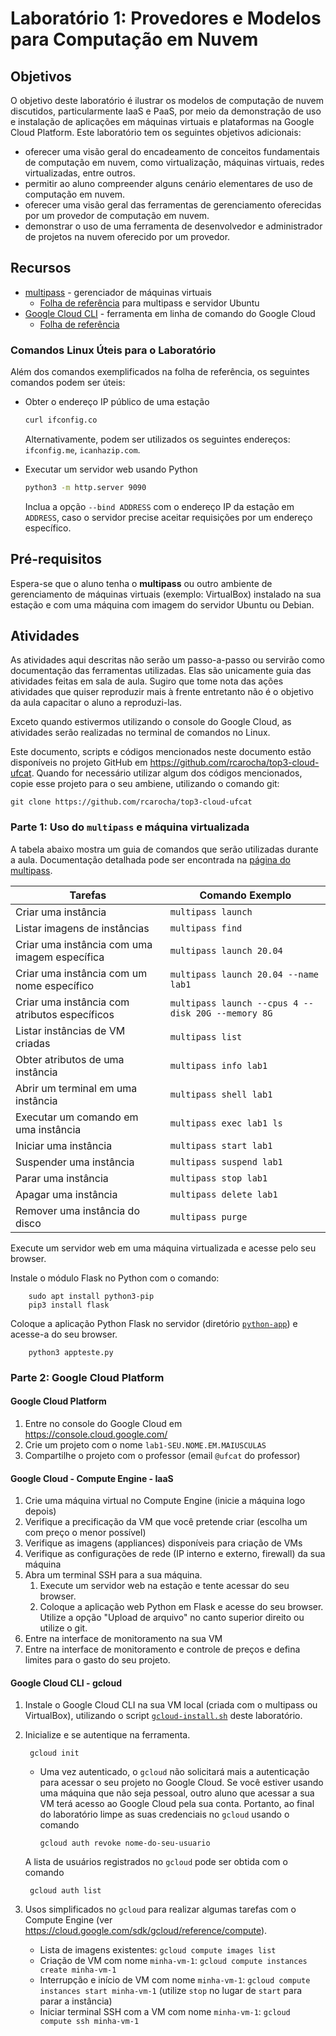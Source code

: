 # Laboratório 1: Provedores e Modelos para Computação em Nuvem

## Objetivos

O objetivo deste laboratório é ilustrar os modelos de computação de nuvem discutidos, particularmente IaaS e PaaS, por meio da demonstração de uso e instalação de aplicações em máquinas virtuais e plataformas na Google Cloud Platform. Este laboratório tem os seguintes objetivos adicionais:

- oferecer uma visão geral do encadeamento de conceitos fundamentais de computação em nuvem, como virtualização, máquinas virtuais, redes virtualizadas, entre outros.
- permitir ao aluno compreender alguns cenário elementares de uso de computação em nuvem.
- oferecer uma visão geral das ferramentas de gerenciamento oferecidas por um provedor de computação em nuvem.
- demonstrar o uso de uma ferramenta de desenvolvedor e administrador de projetos na nuvem oferecido por um provedor.


## Recursos

* [multipass](https://multipass.run/docs/tutorials) - gerenciador de máquinas virtuais
  * [Folha de referência](https://assets.ubuntu.com/v1/f401c3f4-Ubuntu_Server_CLI_pro_tips_2020-04.pdf) para multipass e servidor Ubuntu
* [Google Cloud CLI](https://cloud.google.com/sdk/gcloud/reference) - ferramenta em linha de comando do Google Cloud
  * [Folha de referência](https://cloud.google.com/sdk/docs/cheatsheet?hl=pt-br)

### Comandos Linux Úteis para o Laboratório

Além dos comandos exemplificados na folha de referência, os seguintes comandos podem ser úteis:

* Obter o endereço IP público de uma estação

  ```sh
  curl ifconfig.co
  ```

  Alternativamente, podem ser utilizados os seguintes endereços: `ifconfig.me`, `icanhazip.com`.

* Executar um servidor web usando Python

  ```sh
  python3 -m http.server 9090
  ```

  Inclua a opção `--bind ADDRESS` com o endereço IP da estação em `ADDRESS`, caso o servidor precise aceitar requisições por um endereço específico.


## Pré-requisitos

Espera-se que o aluno tenha o **multipass** ou outro ambiente de gerenciamento de máquinas virtuais (exemplo: VirtualBox) instalado na sua estação e com uma máquina com imagem do servidor Ubuntu ou Debian.

## Atividades

As atividades aqui descritas não serão um passo-a-passo ou servirão como documentação das ferramentas utilizadas. Elas são unicamente guia das atividades feitas em sala de aula. Sugiro que tome nota das ações atividades que quiser reproduzir mais à frente entretanto não é o objetivo da aula capacitar o aluno a reproduzi-las.

Exceto quando estivermos utilizando o console do Google Cloud, as atividades serão realizadas no terminal de comandos no Linux.

Este documento, scripts e códigos mencionados neste documento estão disponíveis no projeto GitHub em <https://github.com/rcarocha/top3-cloud-ufcat>. Quando for necessário utilizar algum dos códigos mencionados, copie esse projeto para o seu ambiene, utilizando o comando git:

    git clone https://github.com/rcarocha/top3-cloud-ufcat

### Parte 1: Uso do `multipass` e máquina virtualizada

A tabela abaixo mostra um guia de comandos que serão utilizadas durante a aula. Documentação detalhada pode ser encontrada na [página do multipass](https://multipass.run/docs/how-to-guides).

| Tarefas                                       | Comando Exemplo          |
|-----------------------------------------------|--------------------------|
| Criar uma instância                           | `multipass launch`       |
| Listar imagens de instâncias                  | `multipass find`         |
| Criar uma instância com uma imagem específica | `multipass launch 20.04` |
| Criar uma instância com um nome específico    | `multipass launch 20.04 --name lab1` |
| Criar uma instância com atributos específicos | `multipass launch --cpus 4 --disk 20G --memory 8G` |
| Listar instâncias de VM criadas               | `multipass list`         |
| Obter atributos de uma instância              | `multipass info lab1`    |
| Abrir um terminal em uma instância            | `multipass shell lab1`   |
| Executar um comando em uma instância          | `multipass exec lab1 ls` |
| Iniciar uma instância                         | `multipass start lab1`   |
| Suspender uma instância                       | `multipass suspend lab1` |
| Parar uma instância                           | `multipass stop lab1`    |
| Apagar uma instância                          | `multipass delete lab1`  |
| Remover uma instância do disco                | `multipass purge`        |

Execute um servidor web em uma máquina virtualizada e acesse pelo seu browser.

Instale o módulo Flask no Python com o comando:

        sudo apt install python3-pip
        pip3 install flask

Coloque a aplicação Python Flask no servidor (diretório [`python-app`](python-app)) e acesse-a do seu browser.

        python3 appteste.py

### Parte 2: Google Cloud Platform

#### Google Cloud Platform

1. Entre no console do Google Cloud em <https://console.cloud.google.com/>
2. Crie um projeto com o nome `lab1-SEU.NOME.EM.MAIUSCULAS`
3. Compartilhe o projeto com o professor (email `@ufcat` do professor)

#### Google Cloud - Compute Engine - IaaS

1. Crie uma máquina virtual no Compute Engine (inicie a máquina logo depois)
2. Verifique a precificação da VM que você pretende criar (escolha um com preço o menor possível)
3. Verifique as imagens (appliances) disponíveis para criação de VMs
4. Verifique as configurações de rede (IP interno e externo, firewall) da sua máquina
5. Abra um terminal SSH para a sua máquina.
   1. Execute um servidor web na estação e tente acessar do seu browser.
   2. Coloque a aplicação web Python em Flask e acesse do seu browser. Utilize a opção "Upload de arquivo" no canto superior direito ou utilize o git.
6. Entre na interface de monitoramento na sua VM
7. Entre na interface de monitoramento e controle de preços e defina limites para o gasto do seu projeto.

#### Google Cloud CLI - gcloud

1. Instale o Google Cloud CLI na sua VM local (criada com o multipass ou VirtualBox), utilizando o script [`gcloud-install.sh`](scripts/gcloud-install.sh) deste laboratório.
2. Inicialize e se autentique na ferramenta.

        gcloud init

   * Uma vez autenticado, o `gcloud` não solicitará mais a autenticação para acessar o seu projeto no Google Cloud. Se você estiver usando uma máquina que não seja pessoal, outro aluno que acessar a sua VM terá acesso ao Google Cloud pela sua conta. Portanto, ao final do laboratório limpe as suas credenciais no `gcloud` usando o comando

     ```
     gcloud auth revoke nome-do-seu-usuario
     ```

   A lista de usuários registrados no `gcloud` pode ser obtida com o comando

        gcloud auth list

3. Usos simplificados no `gcloud` para realizar algumas tarefas com o Compute Engine (ver <https://cloud.google.com/sdk/gcloud/reference/compute>).

   * Lista de imagens existentes: `gcloud compute images list`
   * Criação de VM com nome `minha-vm-1`: `gcloud compute instances create minha-vm-1`
   * Interrupção e início de VM com nome `minha-vm-1`: `gcloud compute instances start minha-vm-1` (utilize `stop` no lugar de `start` para parar a instância)
   * Iniciar terminal SSH com a VM com nome `minha-vm-1`: `gcloud compute ssh minha-vm-1`

   <!--
#### Google Cloud Run - PaaS

https://github.com/GoogleCloudPlatform/python-docs-samples/tree/7d13ba8da63d1ff70ac25b77de529c6587f8f141/run

exemplo de serviço web python simples
https://cloud.google.com/run/docs/quickstarts/build-and-deploy/deploy-python-service?hl=pt-br
-->


